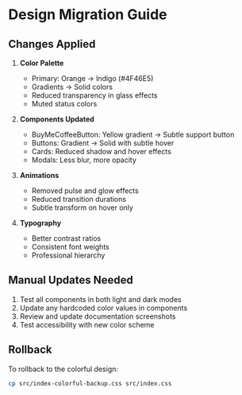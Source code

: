 # Design Migration Guide

## Changes Applied

1. **Color Palette**
   - Primary: Orange → Indigo (#4F46E5)
   - Gradients → Solid colors
   - Reduced transparency in glass effects
   - Muted status colors

2. **Components Updated**
   - BuyMeCoffeeButton: Yellow gradient → Subtle support button
   - Buttons: Gradient → Solid with subtle hover
   - Cards: Reduced shadow and hover effects
   - Modals: Less blur, more opacity

3. **Animations**
   - Removed pulse and glow effects
   - Reduced transition durations
   - Subtle transform on hover only

4. **Typography**
   - Better contrast ratios
   - Consistent font weights
   - Professional hierarchy

## Manual Updates Needed

1. Test all components in both light and dark modes
2. Update any hardcoded color values in components
3. Review and update documentation screenshots
4. Test accessibility with new color scheme

## Rollback

To rollback to the colorful design:
```bash
cp src/index-colorful-backup.css src/index.css
```
